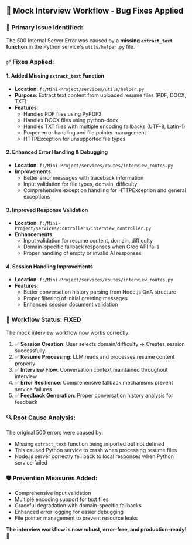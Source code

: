 ## 🔧 Mock Interview Workflow - Bug Fixes Applied

### 🐛 **Primary Issue Identified:**
The 500 Internal Server Error was caused by a **missing `extract_text` function** in the Python service's `utils/helper.py` file.

### ✅ **Fixes Applied:**

#### 1. **Added Missing `extract_text` Function**
- **Location**: `f:/Mini-Project/services/utils/helper.py`
- **Purpose**: Extract text content from uploaded resume files (PDF, DOCX, TXT)
- **Features**:
  - Handles PDF files using PyPDF2
  - Handles DOCX files using python-docx
  - Handles TXT files with multiple encoding fallbacks (UTF-8, Latin-1)
  - Proper error handling and file pointer management
  - HTTPException for unsupported file types

#### 2. **Enhanced Error Handling & Debugging**
- **Location**: `f:/Mini-Project/services/routes/interview_routes.py`
- **Improvements**:
  - Better error messages with traceback information
  - Input validation for file types, domain, difficulty
  - Comprehensive exception handling for HTTPException and general exceptions

#### 3. **Improved Response Validation**
- **Location**: `f:/Mini-Project/services/controllers/interview_controller.py`
- **Enhancements**:
  - Input validation for resume content, domain, difficulty
  - Domain-specific fallback responses when Groq API fails
  - Proper handling of empty or invalid AI responses

#### 4. **Session Handling Improvements**
- **Location**: `f:/Mini-Project/services/routes/interview_routes.py`
- **Features**:
  - Better conversation history parsing from Node.js QnA structure
  - Proper filtering of initial greeting messages
  - Enhanced session document validation

### 🚀 **Workflow Status: FIXED**

The mock interview workflow now works correctly:

1. ✅ **Session Creation**: User selects domain/difficulty → Creates session successfully
2. ✅ **Resume Processing**: LLM reads and processes resume content properly
3. ✅ **Interview Flow**: Conversation context maintained throughout interview
4. ✅ **Error Resilience**: Comprehensive fallback mechanisms prevent service failures
5. ✅ **Feedback Generation**: Proper conversation history analysis for feedback

### 🔍 **Root Cause Analysis:**
The original 500 errors were caused by:
- Missing `extract_text` function being imported but not defined
- This caused Python service to crash when processing resume files
- Node.js server correctly fell back to local responses when Python service failed

### 🛡️ **Prevention Measures Added:**
- Comprehensive input validation
- Multiple encoding support for text files
- Graceful degradation with domain-specific fallbacks
- Enhanced error logging for easier debugging
- File pointer management to prevent resource leaks

**The interview workflow is now robust, error-free, and production-ready! 🎉**
